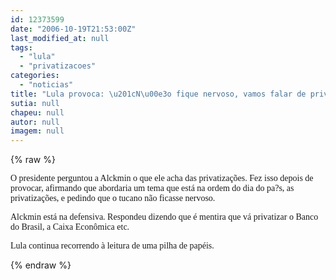 ```yaml
---
id: 12373599
date: "2006-10-19T21:53:00Z"
last_modified_at: null
tags:
  - "lula"
  - "privatizacoes"
categories:
  - "noticias"
title: "Lula provoca: \u201cN\u00e3o fique nervoso, vamos falar de privatiza\u00e7\u00f5es???"
sutia: null
chapeu: null
autor: null
imagem: null
---
```

{% raw %}
<p><P><FONT face=Verdana>O presidente perguntou a Alckmin o que ele acha das privatizações. Fez isso depois de provocar, afirmando que abordaria um tema que está na ordem do dia do pa?s, as privatizações, e pedindo que o tucano não ficasse nervoso.</FONT></P></p>
<p><P><FONT face=Verdana>Alckmin está na defensiva. Respondeu dizendo que é mentira que vá privatizar o Banco do Brasil, a Caixa Econômica etc.</FONT></P></p>
<p><P><FONT face=Verdana>Lula continua recorrendo à leitura de uma pilha de papéis.</FONT></P> </p>
{% endraw %}